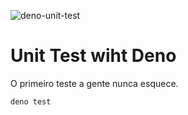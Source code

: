 ![deno-unit-test](https://user-images.githubusercontent.com/1257048/88608960-554d0880-d059-11ea-80e2-4f16a36fa6ce.jpeg)

# Unit Test wiht Deno

O primeiro teste a gente nunca esquece.

    deno test
